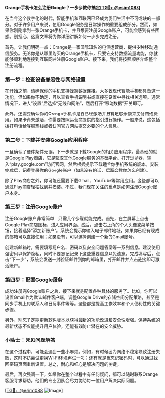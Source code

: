 **Orange手机卡怎么注册Google？一步步教你搞定[[TG💪+ @esim1088](https://t.me/s/esim1088)]**

在当今这个数字化的时代，智能手机和互联网已经成为我们生活中不可或缺的一部分。对于许多用户来说，使用Google服务是日常操作的重要组成部分。然而，如果你刚刚拿到一张Orange手机卡，并且想要注册Google账户，可能会感到有些困惑。别担心，这篇文章将为你详细讲解如何一步步完成注册。

首先，让我们明确一点：Orange是一家国际知名的电信运营商，提供多种移动通信服务。无论你是从哪里购买的Orange手机卡，只要它支持数据流量功能，你就能够顺利地连接到互联网并注册Google账户。接下来，我们将按照顺序介绍整个注册流程。

### 第一步：检查设备兼容性与网络设置

在开始之前，请确保你的手机支持蜂窝数据连接。大多数现代智能手机都具备这一功能，但如果你不确定，可以查看手机说明书或直接在设置中寻找相关选项。通常情况下，进入“设置”后选择“无线和网络”，然后打开“移动数据”开关即可。

此外，还需要确认你的Orange手机卡是否已经激活并且有足够余额来支付网络费用。如果卡尚未激活，你需要按照运营商提供的指引进行操作。一般来说，这包括拨打电话给客服热线或者访问官方网站提交必要的个人信息。

### 第二步：下载并安装Google应用程序

一旦确认了硬件条件无误，下一步就是下载Google的相关应用程序。最基础的就是Google Play商店，它是获取其他Google服务的基础平台。打开浏览器，输入“play.google.com”访问官网，然后根据提示下载适合你手机系统的版本。安装完成后，记得登录你的Google账户（如果没有的话，后面会教你怎么创建）。

除了Play商店之外，你可能还需要下载Gmail、YouTube等常用应用。这些都可以通过Play商店轻松找到并安装。不过，我们现在关注的重点是如何注册Google账户本身。

### 第三步：注册Google账户

注册Google账户非常简单，只需几个步骤就能完成。首先，在主屏幕上点击Google Play商店图标，进入应用界面。然后，点击右上角的个人头像或菜单按钮，接着选择“添加新账户”。系统会提示你输入电子邮件地址，如果你已经有现成的邮箱可以直接使用；如果没有，可以选择创建一个新的Gmail账号。

创建新邮箱时，需要填写用户名、密码以及安全问题答案等一系列信息。建议使用强密码以保护隐私，同时不要忘记记录下这些重要信息以免遗忘。完成填写后，点击“下一步”，系统会发送一封验证邮件到你的邮箱里，打开邮件并点击链接即可激活账户。

### 第四步：配置Google服务

成功注册完Google账户之后，接下来就是配置各种具体的服务了。比如，你可以设置Gmail作为默认邮件客户端，调整Google Drive的存储空间分配策略，甚至是同步手机上的联系人和日历事件等等。这些都是提高工作效率和个人便利性的关键步骤。

另外，别忘了定期更新软件版本以获得最新的功能改进和安全性增强。保持系统的最新状态不仅能提升用户体验，还能有效防止潜在的安全威胁。

### 小贴士：常见问题解答

在这个过程中，可能会遇到一些小麻烦。例如，有时候因为网络不稳定导致注册失败，这时不妨尝试更换Wi-Fi环境再试一次；还有就是当忘记密码时，可以通过找回密码页面重新设置。总之，耐心和细心是解决问题的关键。

最后，再次强调一下，如果你在整个过程中有任何疑问，都可以随时联系Orange客服寻求帮助。他们的专业团队会尽力协助每一位用户解决实际问题。

[[TG💪+ @esim1088](https://t.me/s/esim1088) ![Image](https://i.postimg.cc/4NQfJmqS/Snipaste-2025-05-13-00-14-12.png)]